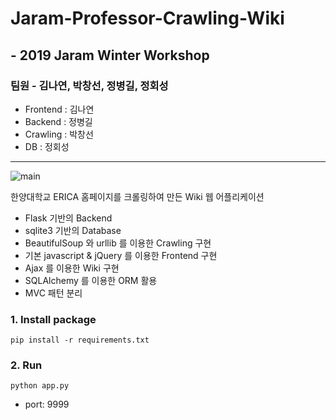 # Jaram-Professor-Crawling-Wiki
## - 2019 Jaram Winter Workshop
### 팀원 - 김나연, 박창선, 정병길, 정회성
- Frontend : 김나연
- Backend : 정병길
- Crawling : 박창선
- DB : 정회성

---

![main](https://github.com/Jaram2019/Jaram-Professor-Crawler/blob/master/github/img/main.png)

한양대학교 ERICA 홈페이지를 크롤링하여 만든 Wiki 웹 어플리케이션  
- Flask 기반의 Backend
- sqlite3 기반의 Database
- BeautifulSoup 와 urllib 를 이용한 Crawling 구현
- 기본 javascript & jQuery 를 이용한 Frontend 구현
- Ajax 를 이용한 Wiki 구현
- SQLAlchemy 를 이용한 ORM 활용
- MVC 패턴 분리

### 1. Install package
`pip install -r requirements.txt`

### 2. Run
`python app.py`
- port: 9999